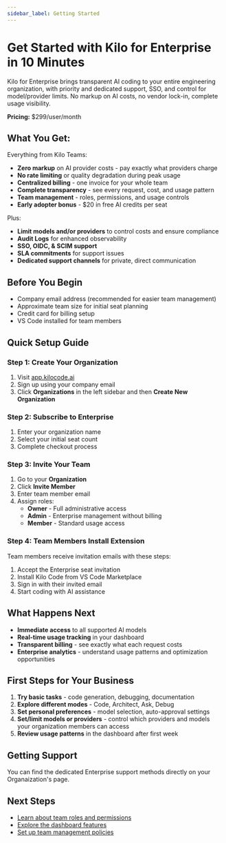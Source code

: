 ```yaml
---
sidebar_label: Getting Started
---
```


# Get Started with Kilo for Enterprise in 10 Minutes

Kilo for Enterprise brings transparent AI coding to your entire engineering organization, with priority and dedicated support, SSO, and control for model/provider limits. No markup on AI costs, no vendor lock-in, complete usage visibility. 

**Pricing:** $299/user/month

## What You Get:

Everything from Kilo Teams: 

- **Zero markup** on AI provider costs - pay exactly what providers charge
- **No rate limiting** or quality degradation during peak usage
- **Centralized billing** - one invoice for your whole team
- **Complete transparency** - see every request, cost, and usage pattern
- **Team management** - roles, permissions, and usage controls
- **Early adopter bonus** - $20 in free AI credits per seat

Plus:

- **Limit models and/or providers** to control costs and ensure compliance
- **Audit Logs** for enhanced observability
- **SSO, OIDC, & SCIM support**
- **SLA commitments** for support issues
- **Dedicated support channels** for private, direct communication

## Before You Begin

- Company email address (recommended for easier team management)
- Approximate team size for initial seat planning
- Credit card for billing setup
- VS Code installed for team members

## Quick Setup Guide

### Step 1: Create Your Organization

1. Visit [app.kilocode.ai](https://app.kilocode.ai/)
2. Sign up using your company email
3. Click **Organizations** in the left sidebar and then **Create New Organization**

### Step 2: Subscribe to Enterprise

1. Enter your organization name
2. Select your initial seat count
3. Complete checkout process

### Step 3: Invite Your Team

1. Go to your **Organization**
2. Click **Invite Member**
3. Enter team member email
4. Assign roles:
    - **Owner** - Full administrative access
    - **Admin** - Enterprise management without billing
    - **Member** - Standard usage access

### Step 4: Team Members Install Extension

Team members receive invitation emails with these steps:

1. Accept the Enterprise seat invitation
2. Install Kilo Code from VS Code Marketplace
3. Sign in with their invited email
4. Start coding with AI assistance

## What Happens Next

- **Immediate access** to all supported AI models
- **Real-time usage tracking** in your dashboard
- **Transparent billing** - see exactly what each request costs
- **Enterprise analytics** - understand usage patterns and optimization opportunities

## First Steps for Your Business

1. **Try basic tasks** - code generation, debugging, documentation
2. **Explore different modes** - Code, Architect, Ask, Debug
3. **Set personal preferences** - model selection, auto-approval settings
4. **Set/limit models or providers** - control which providers and models your organization members can access 
5. **Review usage patterns** in the dashboard after first week

## Getting Support

You can find the dedicated Enterprise support methods directly on your Organaization's page.

## Next Steps

- [Learn about team roles and permissions](/enterprise/roles-permissions)
- [Explore the dashboard features](/enterprise/dashboard)
- [Set up team management policies](/enterprise/team-management)

